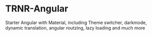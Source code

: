 # TRNR-Angular
Starter Angular with Material, including Theme switcher, darkmode, dynamic translation, angular routzing, lazy loading and much more
